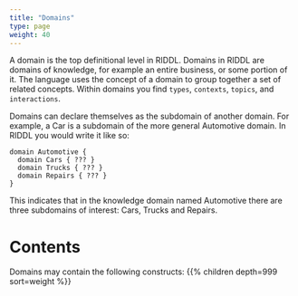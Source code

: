 ```yaml
---
title: "Domains"
type: page
weight: 40
---
```


A domain is the top definitional level in RIDDL. Domains in RIDDL are
domains of knowledge, for example an entire business, or some portion of it.
The language uses the concept of a domain to group together a set of related
concepts. Within domains  you find `types`, `contexts`, `topics`, and
`interactions`.

Domains can declare themselves as the subdomain of another domain. For
example, a Car is a subdomain of the more general Automotive
domain. In RIDDL you would write it like so:
```text
domain Automotive {
  domain Cars { ??? }
  domain Trucks { ??? }
  domain Repairs { ??? }
}
```
This indicates that in the knowledge domain named Automotive there are three
subdomains of interest: Cars, Trucks and Repairs.

# Contents
Domains may contain the following constructs:
{{% children depth=999 sort=weight %}}
